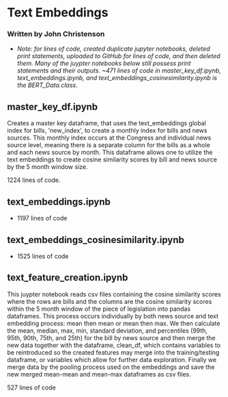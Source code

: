 # Text Embeddings

### Written by John Christenson
- *Note: for lines of code, created duplicate jupyter notebooks, deleted print statements, uploaded to GitHub for lines of code, and then deleted them.  Many of the juypter notebooks below still possess print statements and their outputs.  ~471 lines of code in master_key_df.ipynb, text_embeddings.ipynb, and text_embeddings_cosinesimilarity.ipynb is the BERT_Data.class.*


## master_key_df.ipynb
Creates a master key dataframe, that uses the text_embeddings global index for bills, 'new_index', to create a monthly index for bills and news sources.  This monthly index occurs at the Congress and individual news source level, meaning there is a separate column for the bills as a whole and each news source by month.  This dataframe allows one to utilize the text embeddings to create cosine similarity scores by bill and news source by the 5 month window size.

1224 lines of code.


## text_embeddings.ipynb
- 1197 lines of code
  



## text_embeddings_cosinesimilarity.ipynb
- 1525 lines of code



  
## text_feature_creation.ipynb
This juypter notebook reads csv files containing the cosine similarity scores where the rows are bills and the columns are the cosine similarity scores within the 5 month window of the piece of legislation into pandas dataframes.  This process occurs individually by both news source and text embedding process: mean then mean or mean then max.  We then calculate the mean, median, max, min, standard deviation, and percentiles (99th, 95th, 90th, 75th, and 25th) for the bill by news source and then merge the new data together with the dataframe, clean_df, which contains variables to be reintroduced so the created features may merge into the training/testing dataframe, or variables which allow for further data exploration.  Finally we merge data by the pooling process used on the embeddings and save the new merged mean-mean and mean-max dataframes as csv files.  

527 lines of code
